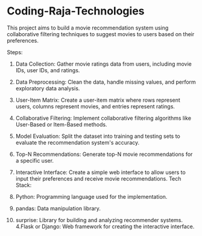 # Coding-Raja-Technologies
This project aims to build a movie recommendation system using collaborative filtering techniques to suggest movies to users based on their preferences.

Steps:

1. Data Collection: Gather movie ratings data from users, including movie IDs, user IDs, and ratings.
2. Data Preprocessing: Clean the data, handle missing values, and perform exploratory data analysis.
3. User-Item Matrix: Create a user-item matrix where rows represent users, columns represent movies, and entries represent ratings.
4. Collaborative Filtering: Implement collaborative filtering algorithms like User-Based or Item-Based methods.
5. Model Evaluation: Split the dataset into training and testing sets to evaluate the recommendation system's accuracy.
6. Top-N Recommendations: Generate top-N movie recommendations for a specific user.
7. Interactive Interface: Create a simple web interface to allow users to input their preferences and receive movie recommendations.
Tech Stack:

1. Python: Programming language used for the implementation.
2. pandas: Data manipulation library.
3. surprise: Library for building and analyzing recommender systems.
4.Flask or Django: Web framework for creating the interactive interface.
